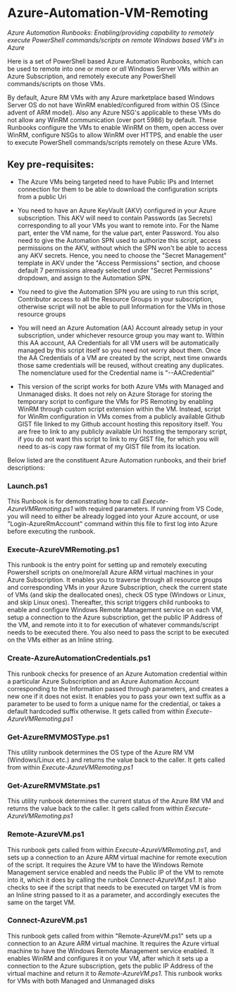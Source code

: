 # Azure-Automation-VM-Remoting
_*Azure Automation Runbooks: Enabling/providing capability to remotely execute PowerShell commands/scripts on remote Windows based VM's in Azure*_

Here is a set of PowerShell based Azure Automation Runbooks, which can be used to remote into one or more or *all* Windows Server VMs within an Azure Subscription, and remotely execute any PowerShell commands/scripts on those VMs.

By default, Azure RM VMs with any Azure marketplace based Windows Server OS do not have WinRM enabled/configured from within OS (Since advent of ARM model). Also any Azure NSG's applicable to these VMs do not allow any WinRM communication (over port 5986) by default. These Runbooks configure the VMs to enable WinRM on them, open access over WinRM, configure NSGs to allow WinRM over HTTPS, and enable the user to execute PowerShell commands/scripts remotely on these Azure VMs.

## Key pre-requisites:

- The Azure VMs being targeted need to have Public IPs and Internet connection for them to be able to download the configuration scripts from a public Uri

- You need to have an Azure KeyVault (AKV) configured in your Azure subscription. This AKV will need to contain Passwords (as Secrets) corresponding to all your VMs you want to remote into. For the Name part, enter the VM name, for the value part, enter Password. You also need to give the Automation SPN used to authorize this script, access permissions on the AKV, without which the SPN won't be able to access any AKV secrets. Hence, you need to choose the "Secret Management" template in AKV under the "Access Permissions" section, and choose default 7 permissions already selected under "Secret Permissions" dropdown, and assign to the Automation SPN.

- You need to give the Automation SPN you are using to run this script, Contributor access to all the Resource Groups in your subscription, otherwise script will not be able to pull Information for the VMs in those resource groups

- You will need an Azure Automation (AA) Account already setup in your subscription, under whichever resource group you may want to. Within this AA account, AA Credentials for all VM users will be automatically managed by this script itself so you need not worry about them. Once the AA Credentials of a VM are created by the script, next time onwards those same credentials will be reused, without creating any duplicates. The nomenclature used for the Credential name is "<VM Name>--AACredential"

- This version of the script works for both Azure VMs with Managed and Unmanaged disks. It does not rely on Azure Storage for storing the temporary script to configure the   VMs for PS Remoting by enabling WinRM through custom script extension within the VM. Instead, script for WinRm configuration in VMs comes from a publicly available Github GIST file linked to my Github account hosting this repository itself. You are free to link to any publicly available Uri hosting the temporary script, if you do not want this script to link to my GIST file, for which you will need to as-is copy raw format of my GIST file from its location.

Below listed are the constituent Azure Automation runbooks, and their brief descriptions:

### Launch.ps1

This Runbook is for demonstrating how to call *Execute-AzureVMRemoting.ps1* with required parameters. If running from VS Code, you will need to either be already logged into
your Azure account, or use "Login-AzureRmAccount" command within this file to first log into Azure before executing the runbook.

### Execute-AzureVMRemoting.ps1

This runbook is the entry point for setting up and remotely executing Powershell scripts on one/more/all Azure ARM virtual machines in your Azure Subscription.
It enables you to traverse through all resource groups and corresponding VMs in your Azure Subscription, check the current state of VMs (and skip the deallocated ones),
check OS type (Windows or Linux, and skip Linux ones). Thereafter, this script triggers child runbooks to enable and configure Windows Remote Management service on each VM,
setup a connection to the Azure subscription, get the public IP Address of the VM, and remote into it to for execution of whatever commands/script needs to be executed there.
You also need to pass the script to be executed on the VMs either as an Inline string.

### Create-AzureAutomationCredentials.ps1

This runbook checks for presence of an Azure Automation credential within a particular Azure Subscription and an Azure Automation Account corresponding to the Information
passed through parameters, and creates a new one if it does not exist. It enables you to pass your own text suffix as a parameter to be used to form a unique name for the
credential, or takes a default hardcoded suffix otherwise. It gets called from within *Execute-AzureVMRemoting.ps1*

### Get-AzureRMVMOSType.ps1

This utility runbook determines the OS type of the Azure RM VM (Windows/Linux etc.) and returns the value back to the caller. It gets called from within *Execute-AzureVMRemoting.ps1*

### Get-AzureRMVMState.ps1

This utility runbook determines the current status of the Azure RM VM and returns the value back to the caller. It gets called from within *Execute-AzureVMRemoting.ps1*

### Remote-AzureVM.ps1

This runbook gets called from within *Execute-AzureVMRemoting.ps1*, and sets up a connection to an Azure ARM virtual machine for remote execution of the script. It requires the Azure
VM to have the Windows Remote Management service enabled and needs the Public IP of the VM to remote into it, which it does by calling the runbok *Connect-AzureVM.ps1*. It also checks to
see if the script that needs to be executed on target VM is from an Inline string passed to it as a parameter, and accordingly executes the same on the target VM.

### Connect-AzureVM.ps1

This runbook gets called from within "Remote-AzureVM.ps1" sets up a connection to an Azure ARM virtual machine. It requires the Azure virtual machine to have the Windows Remote Management service enabled.
It enables WinRM and configures it on your VM, after which it sets up a connection to the Azure subscription, gets the public IP Address of the virtual machine and return it to *Remote-AzureVM.ps1*. This
runbook works for VMs with both Managed and Unmanaged disks
